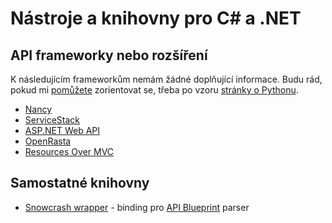 # Nástroje a knihovny pro C# a .NET

## API frameworky nebo rozšíření

K následujícím frameworkům nemám žádné doplňující informace. Budu rád, pokud mi [pomůžete](https://github.com/honzajavorek/jakpsatapi#p%C3%ADsmenka) zorientovat se, třeba po vzoru [stránky o Pythonu](python.md).

- [Nancy](https://github.com/NancyFx/Nancy)
- [ServiceStack](https://github.com/ServiceStack/ServiceStack)
- [ASP.NET Web API](http://www.asp.net/web-api)
- [OpenRasta](https://github.com/openrasta)
- [Resources Over MVC](https://rom.codeplex.com/)

## Samostatné knihovny

- [Snowcrash wrapper](https://github.com/brutski/snowcrash-dot-net-wrapper) - binding pro [API Blueprint](http://apiblueprint.org/) parser
